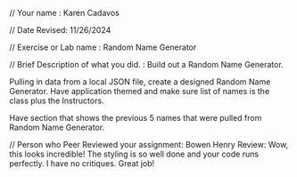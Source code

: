 // Your name : Karen Cadavos

 // Date Revised: 11/26/2024

 // Exercise or Lab name : Random Name Generator

 // Brief Description of what you did. : Build out a Random Name Generator.

Pulling in data from a local JSON file,  create a designed Random Name Generator.
Have  application themed and make sure  list of names is the class plus the Instructors.

Have section that shows the previous 5 names that were pulled from  Random Name Generator.


// Person who Peer Reviewed your assignment: Bowen Henry
Review: Wow, this looks incredible! The styling is so well done and your code runs perfectly. I have no critiques. Great job!